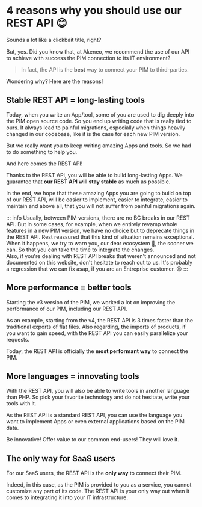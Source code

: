 # 4 reasons why you should use our REST API 😊

Sounds a lot like a clickbait title, right?

But, yes. Did you know that, at Akeneo, we recommend the use of our API to achieve with success the PIM connection to its IT environment?

> In fact, the API is the **best** way to connect your PIM to third-parties.

Wondering why? Here are the reasons!

## Stable REST API = long-lasting tools

Today, when you write an App/tool, some of you are used to dig deeply into the PIM open source code. So you end up writing code that is really tied to ours. It always lead to painful migrations, especially when things heavily changed in our codebase, like it is the case for each new PIM version.

But we really want you to keep writing amazing Apps and tools. So we had to do something to help you.

And here comes the REST API!

Thanks to the REST API, you will be able to build long-lasting Apps. We guarantee that **our REST API will stay stable** as much as possible. 

In the end, we hope that these amazing Apps you are going to build on top of our REST API, will be easier to implement, easier to integrate, easier to maintain and above all, that you will not suffer from painful migrations again.

::: info
Usually, between PIM versions, there are no BC breaks in our REST API. But in some cases, for example, when we entirely revamp whole features in a new PIM version, we have no choice but to deprecate things in the REST API. Rest reassured that this kind of situation remains exceptional. When it happens, we try to warn you, our dear ecosystem 🥰, the sooner we can. So that you can take the time to integrate the changes.  
Also, if you're dealing with REST API breaks that weren't announced and not documented on this website, don't hesitate to reach out to us. It's probably a regression that we can fix asap, if you are an Entreprise customer. :wink:
:::


## More performance = better tools

Starting the v3 version of the PIM, we worked a lot on improving the performance of our PIM, including our REST API.

As an example, starting from the v4, the REST API is 3 times faster than the traditional exports of flat files.
Also regarding, the imports of products, if you want to gain speed, with the REST API you can easily parallelize your requests.

Today, the REST API is officially the **most performant way** to connect the PIM.

## More languages = innovating tools

With the REST API, you will also be able to write tools in another language than PHP. So pick your favorite technology and do not hesitate, write your tools with it.

As the REST API is a standard REST API, you can use the language you want to implement Apps or even external applications based on the PIM data.

Be innovative! Offer value to our common end-users! They will love it.

## The only way for SaaS users

For our SaaS users, the REST API is the **only way** to connect their PIM. 

Indeed, in this case, as the PIM is provided to you as a service, you cannot customize any part of its code. The REST API is your only way out when it comes to integrating it into your IT infrastructure.
